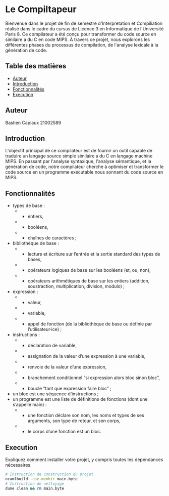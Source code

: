 # Le Compiltapeur

Bienvenue dans le projet de fin de semestre d'Interpretation et Compiliation réalisé dans le cadre du cursus de Licence 3 en Informatique de l'Université Paris 8. Ce compilateur a été conçu pour transformer du code source en similaire a du C en code MIPS. À travers ce projet, nous explorons les différentes phases du processus de compilation, de l'analyse lexicale à la génération de code.

## Table des matières
- [Auteur](#auteur)
- [Introduction](#introduction)
- [Fonctionnalités](#fonctionnalités)
- [Execution](#execution)


## Auteur

Bastien Capiaux 21002589

## Introduction

L'objectif principal de ce compilateur est de fournir un outil capable de traduire un langage source simple similaire a du C en langage machine MIPS. En passant par l'analyse syntaxique, l'analyse sémantique, et la génération de code, notre compilateur cherche à optimiser et transformer le code source en un programme exécutable nous sonnant du code source en MIPS.

## Fonctionnalités

-  types de base :
   - - entiers,
   - - booléens,
   - - chaînes de caractères ;
- bibliothèque de base :
   - - lecture et écriture sur l’entrée et la sortie standard des types de bases,
   - - opérateurs logiques de base sur les booléens (et, ou, non),
   - - opérateurs arithmétiques de base sur les entiers (addition, soustraction, multiplication, division, modulo) ;
- expression :
   - - valeur,
   - - variable,
   - - appel de fonction (de la bibliothèque de base ou définie par l’utilisateur·ice) ;
- instructions :
   - - déclaration de variable,
   - - assignation de la valeur d’une expression à une variable,
   - - renvoie de la valeur d’une expression,
   - - branchement conditionnel “si expression alors bloc sinon bloc”,
   - - boucle “tant que expression faire bloc” ;
- un bloc est une séquence d’instructions ;
- un programme est une liste de définitions de fonctions (dont une s’appelle main) :
   - - une fonction déclare son nom, les noms et types de ses arguments, son type de retour, et son corps,
   - - le corps d’une fonction est un bloc.

## Execution

Expliquez comment installer votre projet, y compris toutes les dépendances nécessaires.

```bash
# Instruction de construction du projet
ocamlbuild -use-menhir main.byte
# Instruction de nettoyage
dune clean && rm main.byte
```
